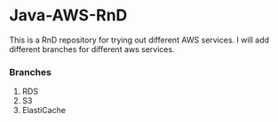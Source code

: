 # Java-AWS-RnD

This is a RnD repository for trying out different AWS services. I will add different branches for different aws services. 

### Branches

1. RDS
2. S3
3. ElastiCache
